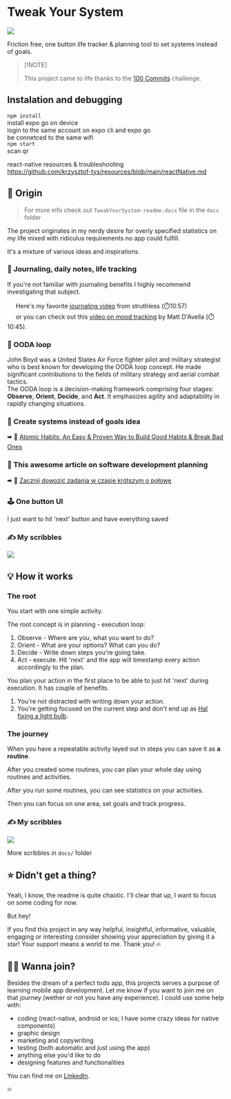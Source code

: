# Tweak Your System
<img src="https://img.shields.io/badge/React_Native-20232A?style=for-the-badge&logo=react&logoColor=61DAFB" />

Friction free, one button life tracker &amp; planning tool to set systems instead of goals.

>
> \[!NOTE]
>
> This project came to life thanks to the [100 Commits](https://100commitow.pl/) challenge.

## Instalation and debugging

`npm install`\
install expo go on device\
login to the same account on expo cli and expo go\
be connetced to the same wifi\
`npm start`\
scan qr

react-native resources & troubleshooting\
https://github.com/krzysztof-tys/resources/blob/main/reactNative.md

## 📜 Origin

> For more info check out `TweakYourSystem-readme.docx` file in the `docs` folder

The project originates in my nerdy desire for overly specified statistics on my life mixed with ridiculus requirements no app could fulfill.

It's a mixture of various ideas and inspirations. 

### 📓 Journaling, daily notes, life tracking

If you're not familiar with journaling benefits I highly recommend investigating that subject.

<img src="https://em-content.zobj.net/content/2020/04/05/yt.png" width="16px" height="16px"/> Here's my favorite [journaling video](https://www.youtube.com/watch?v=dArgOrm98Bk) from struthless (⏱️10:57)\
<img src="https://em-content.zobj.net/content/2020/04/05/yt.png" width="16px" height="16px"/> or you can check out this [video on mood tracking](https://www.youtube.com/watch?v=TA4-qQ5wEns) by Matt D'Avella (⏱️10:45).

### 🔁 OODA loop

John Boyd was a United States Air Force fighter pilot and military strategist who is best known for developing the OODA loop concept. He made significant contributions to the fields of military strategy and aerial combat tactics.\
The OODA loop is a decision-making framework comprising four stages: **Observe**, **Orient**, **Decide**, and **Act**. It emphasizes agility and adaptability in rapidly changing situations.

### 🌌 Create systems instead of goals idea

🠮 📖 [Atomic Habits: An Easy & Proven Way to Build Good Habits & Break Bad Ones](https://www.goodreads.com/book/show/40121378-atomic-habits)

### 🤔 This awesome article on software development planning

🠮 📖 [Zacznij dowozić zadania w czasie krótszym o połowę](https://kjendrzyca.notion.site/kjendrzyca/Zacznij-dowozi-zadania-w-czasie-kr-tszym-o-po-ow-8073e7f6a8b44bcf8168ea178fed5901)

### 🕹️ One button UI

I just want to hit 'next' button and have everything saved

### ✍️ My scribbles

<img src="https://github.com/krzysztof-tys/tweak-your-system/blob/main/docs/%5B1%5D%20overall%20draft.jpg" />

## 💡 How it works

### The root

You start with one simple activity.

The root concept is in planning - execution loop:

1. Observe - Where are you, what you want to do?
2. Orient - What are your options? What can you do?
3. Decide - Write down steps you're going take.
4. Act - execute. Hit 'next' and the app will timestamp every action accordingly to the plan.

You plan your action in the first place to be able to just hit 'next' during execution. It has couple of benefits. 
1. You're not distracted with writing down your action.
2. You're getting focused on the current step and don't end up as [Hal fixing a light bulb](https://www.youtube.com/watch?v=AbSehcT19u0).

### The journey

When you have a repeatable activity layed out in steps you can save it as **a routine**.

After you created some routines, you can plan your whole day using routines and activities.

After you run some routines, you can see statistics on your activities.

Then you can focus on one area, set goals and track progress. 

### ✍️ My scribbles

<img src="https://github.com/krzysztof-tys/tweak-your-system/blob/main/docs/%5B3%5D%20initial%20tasks.jpg" />

More scribbles in `docs/` folder

## ⭐ Didn't get a thing?

Yeah, I know, the readme is quite chaotic. I'll clear that up, I want to focus on some coding for now.

But hey! 

If you find this project in any way helpful, insightful, informative, valuable, engaging or interesting consider showing your appreciation by giving it a star! Your support means a world to me. Thank you! 🔥

## 💃🕺 Wanna join?

Besides the dream of a perfect todo app, this projects serves a purpose of learning mobile app development. Let me know if you want to join me on that journey (wether or not you have any experience). I could use some help with:

- coding (react-native, android or ios; I have some crazy ideas for native components)
- graphic design
- marketing and copywriting 
- testing (both automatic and just using the app)
- anything else you'd like to do
- designing features and functionalities

You can find me on [LinkedIn](https://www.linkedin.com/in/krzysztof-tys/).

🔥
